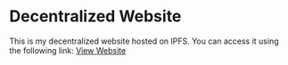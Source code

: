 # Decentralized Website

This is my decentralized website hosted on IPFS. You can access it using the following link:
[View Website](https://ipfs.io/ipfs/QmExampleCID123456789)
